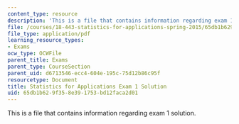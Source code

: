 ```yaml
---
content_type: resource
description: 'This is a file that contains information regarding exam 1 solution. '
file: /courses/18-443-statistics-for-applications-spring-2015/65db1b629f358e391753bd12faca2d01_MIT18_443S15_Exam1_Sol.pdf
file_type: application/pdf
learning_resource_types:
- Exams
ocw_type: OCWFile
parent_title: Exams
parent_type: CourseSection
parent_uid: d6713546-ecc4-604e-195c-75d12b86c95f
resourcetype: Document
title: Statistics for Applications Exam 1 Solution
uid: 65db1b62-9f35-8e39-1753-bd12faca2d01
---
```

This is a file that contains information regarding exam 1 solution. 

